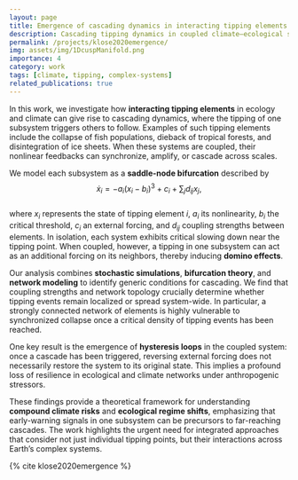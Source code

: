 ```yaml
---
layout: page
title: Emergence of cascading dynamics in interacting tipping elements of ecology and climate
description: Cascading tipping dynamics in coupled climate–ecological systems.
permalink: /projects/klose2020emergence/
img: assets/img/1DcuspManifold.png
importance: 4
category: work
tags: [climate, tipping, complex-systems]
related_publications: true
---
```



In this work, we investigate how **interacting tipping elements** in ecology and climate can give rise to cascading dynamics, where the tipping of one subsystem triggers others to follow. Examples of such tipping elements include the collapse of fish populations, dieback of tropical forests, and disintegration of ice sheets. When these systems are coupled, their nonlinear feedbacks can synchronize, amplify, or cascade across scales.

We model each subsystem as a **saddle-node bifurcation** described by  
$$
\dot{x}_i = -a_i(x_i - b_i)^3 + c_i + \sum_j d_{ij} x_j,
$$  
where $x_i$ represents the state of tipping element $i$, $a_i$ its nonlinearity, $b_i$ the critical threshold, $c_i$ an external forcing, and $d_{ij}$ coupling strengths between elements. In isolation, each system exhibits critical slowing down near the tipping point. When coupled, however, a tipping in one subsystem can act as an additional forcing on its neighbors, thereby inducing **domino effects**.

Our analysis combines **stochastic simulations**, **bifurcation theory**, and **network modeling** to identify generic conditions for cascading. We find that coupling strengths and network topology crucially determine whether tipping events remain localized or spread system-wide. In particular, a strongly connected network of elements is highly vulnerable to synchronized collapse once a critical density of tipping events has been reached.

One key result is the emergence of **hysteresis loops** in the coupled system: once a cascade has been triggered, reversing external forcing does not necessarily restore the system to its original state. This implies a profound loss of resilience in ecological and climate networks under anthropogenic stressors.  

These findings provide a theoretical framework for understanding **compound climate risks** and **ecological regime shifts**, emphasizing that early-warning signals in one subsystem can be precursors to far-reaching cascades. The work highlights the urgent need for integrated approaches that consider not just individual tipping points, but their interactions across Earth’s complex systems.
<div class="d-none">{% cite klose2020emergence %}</div>
